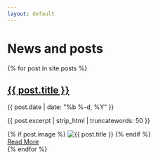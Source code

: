 ```yaml
---
layout: default
---
```


<!--
[Link to another page](./another-page.html).
-->

<!--
### Coming soon...

Hello! This is my personal webpage. Here I'll share research resources, datasets, code, papers and related stuff. For now, you can find many of these things in the above links.

<embed src="https://scrollprize.org/grandprize#runners-up" style="width:600px; height: 600px;">
-->

# News and posts

<div class="blog-posts">
{% for post in site.posts %}
  <div class="post-preview">    
    <h2><a href="{{ post.url | relative_url }}">{{ post.title }}</a></h2>
    <p class="date">{{ post.date | date: "%b %-d, %Y" }}</p>
    <p>{{ post.excerpt | strip_html | truncatewords: 50 }}</p>
    {% if post.image %}
      <img src="{{ post.image | relative_url }}" alt="{{ post.title }}" class="post-thumbnail">
    {% endif %}
    <br>
    <a href="{{ post.url | relative_url }}" class="read-more">Read More</a>
  </div>
{% endfor %}
</div>